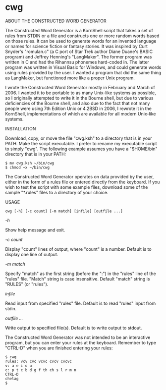# cwg

ABOUT THE CONSTRUCTED WORD GENERATOR

The Constructed Word Generator is a KornShell script that takes a set of rules from STDIN or a file and constructs one or more random words based on those rules. It can be used to generate words for an invented language or names for science fiction or fantasy stories. It was inspired by Curt Snyder's "romulan.c" (a C port of Star Trek author Diane Duane's BASIC program) and Jeffrey Henning's "LangMaker". The former program was written in C and had the Rihannsu phonemes hard-coded in. The latter program was written in Visual Basic for Windows, and could generate words using rules provided by the user. I wanted a program that did the same thing as LangMaker, but functioned more like a proper Unix program.

I wrote the Constructed Word Generator mostly in February and March of 2006. I wanted it to be portable to as many Unix-like systems as possible, so I originally attempted to write it in the Bourne shell, but due to various deficiencies of the Bourne shell, and also due to the fact that not many people were using 7th Edition Unix or 4.2BSD in 2006, I rewrote it in the KornShell, implementations of which are available for all modern Unix-like systems.

INSTALLATION

Download, copy, or move the file "cwg.ksh" to a directory that is in your PATH. Make the script executable. I prefer to rename my executable script to simply "cwg". The following example assumes you have a "$HOME/bin" directory that is in your PATH:

```
$ mv cwg.ksh ~/bin/cwg
$ chmod +x ~/bin/cwg
```

The Constructed Word Generator operates on data provided by the user, either in the form of a rules file or entered directly from the keyboard. If you wish to test the script with some example files, download some of the sample "*.rules" files to a directory of your choice.

USAGE

`cwg [-h] [-c count] [-m match] [infile] [outfile ...]`

 *-h*		          
 
 Show help message and exit.

 *-c count*	     
 
 Display "count" lines of output, where "count" is a number. Default is to display one line of output.

 *-m match*	     
 
 Specify "match" as the first string (before the ":") in the "rules" line of the "rules" file. "Match" string is case insensitive. Default "match" string is "RULES" (or "rules").

 *infile*		      
 
 Read input from specified "rules" file. Default is to read "rules" input from stdin.

 *outfile ...*	  
 
 Write output to specified file(s). Default is to write output to stdout.

The Constructed Word Generator was not intended to be an interactive program, but you can enter your rules at the keyboard. Remember to type "CTRL-D" when you are finished entering your rules:

```
$ cwg
rules: vcv cvc vcvc cvcv cvcvc
v: a e i o u
c: p t c b d g f th ch s l r m n
CTRL-D
chelag
$
```
